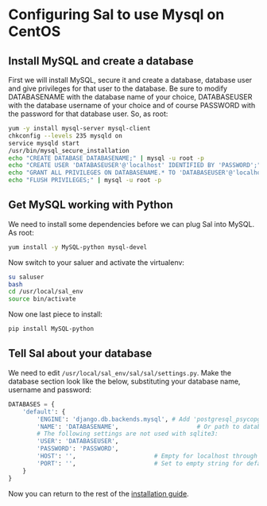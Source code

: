 # Configuring Sal to use Mysql on CentOS

## Install MySQL and create a database

First we will install MySQL, secure it and create a database, database user and give privileges for that user to the database. Be sure to modify DATABASENAME with the database name of your choice, DATABASEUSER with the database username of your choice and of course PASSWORD with the password for that database user. So, as root:

``` bash
yum -y install mysql-server mysql-client
chkconfig --levels 235 mysqld on
service mysqld start
/usr/bin/mysql_secure_installation
echo "CREATE DATABASE DATABASENAME;" | mysql -u root -p
echo "CREATE USER 'DATABASEUSER'@'localhost' IDENTIFIED BY 'PASSWORD';" | mysql -u root -p
echo "GRANT ALL PRIVILEGES ON DATABASENAME.* TO 'DATABASEUSER'@'localhost';" | mysql -u root -p
echo "FLUSH PRIVILEGES;" | mysql -u root -p
```

## Get MySQL working with Python

We need to install some dependencies before we can plug Sal into MySQL. As root:

``` bash
yum install -y MySQL-python mysql-devel
```

Now switch to your saluer and activate the virtualenv:

``` bash
su saluser
bash
cd /usr/local/sal_env
source bin/activate
```

Now one last piece to install:

``` bash
pip install MySQL-python
```

## Tell Sal about your database

We need to edit ``/usr/local/sal_env/sal/sal/settings.py``. Make the database section look like the below, substituting your database name, username and password:

``` python
DATABASES = {
    'default': {
        'ENGINE': 'django.db.backends.mysql', # Add 'postgresql_psycopg2', 'mysql', 'sqlite3' or 'oracle'.
        'NAME': 'DATABASENAME',                      # Or path to database file if using sqlite3.
        # The following settings are not used with sqlite3:
        'USER': 'DATABASEUSER',
        'PASSWORD': 'PASSWORD',
        'HOST': '',                      # Empty for localhost through domain sockets or '127.0.0.1' for localhost through TCP.
        'PORT': '',                      # Set to empty string for default.
    }
}
```

Now you can return to the rest of the [installation guide](https://github.com/salsoftware/sal/blob/master/docs/Installation_on_CentOS6.md).
 
